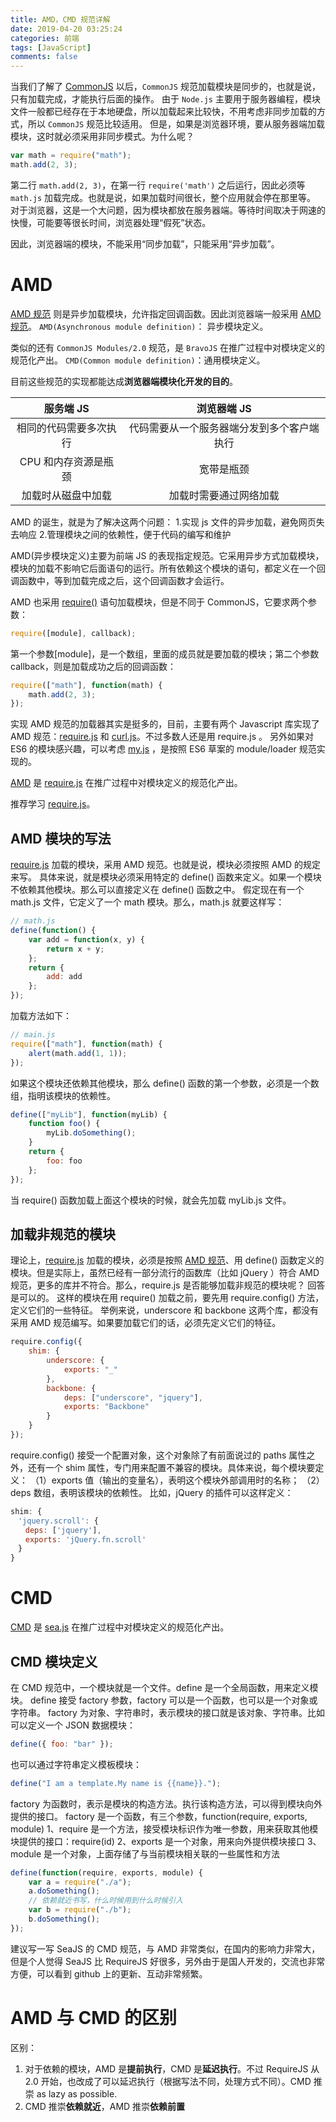 ```yaml
---
title: AMD，CMD 规范详解
date: 2019-04-20 03:25:24
categories: 前端
tags: [JavaScript]
comments: false
---
```


当我们了解了 [CommonJS](https://neveryu.github.io/2017/03/07/commonjs/) 以后，`CommonJS` 规范加载模块是同步的，也就是说，只有加载完成，才能执行后面的操作。
由于 `Node.js` 主要用于服务器编程，模块文件一般都已经存在于本地硬盘，所以加载起来比较快，不用考虑非同步加载的方式，所以 `CommonJS` 规范比较适用。
但是，如果是浏览器环境，要从服务器端加载模块，这时就必须采用非同步模式。为什么呢？

<!-- more -->

```javascript
var math = require("math");
math.add(2, 3);
```

第二行 `math.add(2, 3)`，在第一行 `require('math')` 之后运行，因此必须等 `math.js` 加载完成。也就是说，如果加载时间很长，整个应用就会停在那里等。
对于浏览器，这是一个大问题，因为模块都放在服务器端。等待时间取决于网速的快慢，可能要等很长时间，浏览器处理“假死”状态。

因此，浏览器端的模块，不能采用“同步加载”，只能采用“异步加载”。

# AMD

[AMD 规范](https://github.com/amdjs/amdjs-api/blob/master/AMD.md) 则是异步加载模块，允许指定回调函数。因此浏览器端一般采用 [AMD 规范](https://github.com/amdjs/amdjs-api/blob/master/AMD.md)。
`AMD(Asynchronous module definition)`： <span id="inline-green">异步模块定义。</span>

类似的还有 `CommonJS Modules/2.0` 规范，是 `BravoJS` 在推广过程中对模块定义的规范化产出。
`CMD(Common module definition)`：<span id="inline-blue">通用模块定义。</span>

目前这些规范的实现都能达成**浏览器端模块化开发的目的**。

|       服务端 JS        |                浏览器端 JS                 |
| :--------------------: | :----------------------------------------: |
| 相同的代码需要多次执行 | 代码需要从一个服务器端分发到多个客户端执行 |
|  CPU 和内存资源是瓶颈  |                 宽带是瓶颈                 |
|   加载时从磁盘中加载   |           加载时需要通过网络加载           |

AMD 的诞生，就是为了解决这两个问题： 1.实现 js 文件的异步加载，避免网页失去响应 2.管理模块之间的依赖性，便于代码的编写和维护

AMD(异步模块定义)主要为前端 JS 的表现指定规范。它采用异步方式加载模块，模块的加载不影响它后面语句的运行。所有依赖这个模块的语句，都定义在一个回调函数中，等到加载完成之后，这个回调函数才会运行。

AMD 也采用 [require()](https://github.com/amdjs/amdjs-api/wiki/require) 语句加载模块，但是不同于 CommonJS，它要求两个参数：

```javascript
require([module], callback);
```

第一个参数[module]，是一个数组，里面的成员就是要加载的模块；第二个参数 callback，则是加载成功之后的回调函数：

```javascript
require(["math"], function(math) {
    math.add(2, 3);
});
```

实现 AMD 规范的加载器其实是挺多的，目前，主要有两个 Javascript 库实现了 AMD 规范：[require.js](https://github.com/requirejs/requirejs) 和 [curl.js](https://github.com/cujojs/curl)。不过多数人还是用 require.js 。
另外如果对 ES6 的模块感兴趣，可以考虑 [my.js](http://github.com/hax/my.js) ，是按照 ES6 草案的 module/loader 规范实现的。

[AMD](https://github.com/amdjs/amdjs-api/wiki/AMD) 是 [require.js](https://github.com/requirejs/requirejs) 在推广过程中对模块定义的规范化产出。

推荐学习 [require.js](http://requirejs.org/)。

## AMD 模块的写法

[require.js](https://github.com/requirejs/requirejs) 加载的模块，采用 AMD 规范。也就是说，模块必须按照 AMD 的规定来写。
具体来说，就是模块必须采用特定的 define() 函数来定义。如果一个模块不依赖其他模块。那么可以直接定义在 define() 函数之中。
假定现在有一个 math.js 文件，它定义了一个 math 模块。那么，math.js 就要这样写：

```javascript
// math.js
define(function() {
    var add = function(x, y) {
        return x + y;
    };
    return {
        add: add
    };
});
```

加载方法如下：

```javascript
// main.js
require(["math"], function(math) {
    alert(math.add(1, 1));
});
```

如果这个模块还依赖其他模块，那么 define() 函数的第一个参数，必须是一个数组，指明该模块的依赖性。

```javascript
define(["myLib"], function(myLib) {
    function foo() {
        myLib.doSomething();
    }
    return {
        foo: foo
    };
});
```

当 require() 函数加载上面这个模块的时候，就会先加载 myLib.js 文件。

## 加载非规范的模块

理论上，[require.js](https://github.com/requirejs/requirejs) 加载的模块，必须是按照 [AMD 规范](https://github.com/amdjs/amdjs-api/blob/master/AMD.md)、用 define() 函数定义的模块。但是实际上，虽然已经有一部分流行的函数库（比如 jQuery ）符合 AMD 规范，更多的库并不符合。那么，require.js 是否能够加载非规范的模块呢？
回答是可以的。
这样的模块在用 require() 加载之前，要先用 require.config() 方法，定义它们的一些特征。
举例来说，underscore 和 backbone 这两个库，都没有采用 AMD 规范编写。如果要加载它们的话，必须先定义它们的特征。

```javascript
require.config({
    shim: {
        underscore: {
            exports: "_"
        },
        backbone: {
            deps: ["underscore", "jquery"],
            exports: "Backbone"
        }
    }
});
```

require.config() 接受一个配置对象，这个对象除了有前面说过的 paths 属性之外，还有一个 shim 属性，专门用来配置不兼容的模块。具体来说，每个模块要定义：
（1）exports 值（输出的变量名），表明这个模块外部调用时的名称；
（2）deps 数组，表明该模块的依赖性。
比如，jQuery 的插件可以这样定义：

```javascript
shim: {
　'jquery.scroll': {
　　deps: ['jquery'],
　　exports: 'jQuery.fn.scroll'
　}
}
```

# CMD

[CMD](https://github.com/seajs/seajs/issues/277) 是 [sea.js](https://github.com/seajs/seajs) 在推广过程中对模块定义的规范化产出。

## CMD 模块定义

在 CMD 规范中，一个模块就是一个文件。define 是一个全局函数，用来定义模块。
define 接受 factory 参数，factory 可以是一个函数，也可以是一个对象或字符串。
factory 为对象、字符串时，表示模块的接口就是该对象、字符串。比如可以定义一个 JSON 数据模块：

```javascript
define({ foo: "bar" });
```

也可以通过字符串定义模板模块：

```javascript
define("I am a template.My name is {{name}}.");
```

factory 为函数时，表示是模块的构造方法。执行该构造方法，可以得到模块向外提供的接口。
factory 是一个函数，有三个参数，function(require, exports, module)
1、require 是一个方法，接受模块标识作为唯一参数，用来获取其他模块提供的接口：require(id)
2、exports 是一个对象，用来向外提供模块接口
3、module 是一个对象，上面存储了与当前模块相关联的一些属性和方法

```javascript
define(function(require, exports, module) {
    var a = require("./a");
    a.doSomething();
    // 依赖就近书写，什么时候用到什么时候引入
    var b = require("./b");
    b.doSomething();
});
```

建议写一写 SeaJS 的 CMD 规范，与 AMD 非常类似，在国内的影响力非常大，但是个人觉得 SeaJS 比 RequireJS 好很多，另外由于是国人开发的，交流也非常方便，可以看到 github 上的更新、互动非常频繁。

# AMD 与 CMD 的区别

区别：

1. 对于依赖的模块，AMD 是**提前执行**，CMD 是**延迟执行**。不过 RequireJS 从 2.0 开始，也改成了可以延迟执行（根据写法不同，处理方式不同）。CMD 推崇 as lazy as possible.
2. CMD 推崇**依赖就近**，AMD 推崇**依赖前置**
